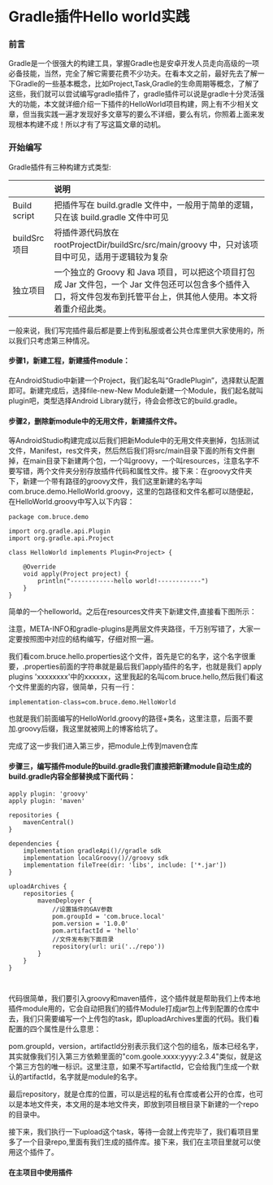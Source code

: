 # Gradle插件Hello world实践



### 前言

Gradle是一个很强大的构建工具，掌握Gradle也是安卓开发人员走向高级的一项必备技能，当然，完全了解它需要花费不少功夫。在看本文之前，最好先去了解一下Gradle的一些基本概念，比如Project,Task,Gradle的生命周期等概念，了解了这些，我们就可以尝试编写gradle插件了，gradle插件可以说是gradle十分灵活强大的功能，本文就详细介绍一下插件的HelloWorld项目构建，网上有不少相关文章，但当我实践一遍才发现好多文章写的要么不详细，要么有坑，你照着上面来发现根本构建不成！所以才有了写这篇文章的动机。



### 开始编写

Gradle插件有三种构建方式类型:

|  | 说明 |
| :--- | :--- |
| Build script | 把插件写在 build.gradle 文件中，一般用于简单的逻辑，只在该 build.gradle 文件中可见 |
| buildSrc 项目 | 将插件源代码放在 rootProjectDir/buildSrc/src/main/groovy 中，只对该项目中可见，适用于逻辑较为复杂 |
| 独立项目 | 一个独立的 Groovy 和 Java 项目，可以把这个项目打包成 Jar 文件包，一个 Jar 文件包还可以包含多个插件入口，将文件包发布到托管平台上，供其他人使用。本文将着重介绍此类。 |



一般来说，我们写完插件最后都是要上传到私服或者公共仓库里供大家使用的，所以我们只考虑第三种情况。



#### 步骤1，新建工程，新建插件module：

在AndroidStudio中新建一个Project，我们起名叫“GradlePlugin”，选择默认配置即可。新建完成后，选择file-new-New Module新建一个Module，我们起名就叫plugin吧，类型选择Android Library就行，待会会修改它的build.gradle。

#### 步骤2，删除新module中的无用文件，新建插件文件。

等AndroidStudio构建完成以后我们把新Module中的无用文件夹删掉，包括测试文件，Manifest，res文件夹，然后然后我们将src/main目录下面的所有文件删掉，在main目录下新建两个包，一个叫groovy，一个叫resources，注意名字不要写错，两个文件夹分别存放插件代码和属性文件。接下来：在groovy文件夹下，新建一个带有路径的groovy文件，我们这里新建的名字叫com.bruce.demo.HelloWorld.groovy，这里的包路径和文件名都可以随便起，在HelloWorld.groovy中写入以下内容：

```
package com.bruce.demo

import org.gradle.api.Plugin
import org.gradle.api.Project

class HelloWorld implements Plugin<Project> {

    @Override
    void apply(Project project) {
        println("------------hello world!------------")
    }
}
```

简单的一个helloworld。之后在resources文件夹下新建文件,直接看下图所示：



注意，META-INFO和gradle-plugins是两层文件夹路径，千万别写错了，大家一定要按照图中对应的结构编写，仔细对照一遍。

我们看com.bruce.hello.properties这个文件，首先是它的名字，这个名字很重要，.properties前面的字符串就是最后我们apply插件的名字，也就是我们 apply plugins 'xxxxxxxx'中的xxxxxx，这里我起的名叫com.bruce.hello,然后我们看这个文件里面的内容，很简单，只有一行：

```
implementation-class=com.bruce.demo.HelloWorld
```

也就是我们前面编写的HelloWorld.groovy的路径+类名，这里注意，后面不要加.groovy后缀，我这里就被网上的博客给坑了。

完成了这一步我们进入第三步，把module上传到maven仓库

#### 步骤三，编写插件module的build.gradle我们直接把新建module自动生成的build.gradle内容全部替换成下面代码：

```
apply plugin: 'groovy'
apply plugin: 'maven'

repositories {
    mavenCentral()
}

dependencies {
    implementation gradleApi()//gradle sdk
    implementation localGroovy()//groovy sdk
    implementation fileTree(dir: 'libs', include: ['*.jar'])
}

uploadArchives {
    repositories {
        mavenDeployer {
            //设置插件的GAV参数
            pom.groupId = 'com.bruce.local'
            pom.version = '1.0.0'
            pom.artifactId = 'hello'
            //文件发布到下面目录
            repository(url: uri('../repo'))
        }
    }
}



```

代码很简单，我们要引入groovy和maven插件，这个插件就是帮助我们上传本地插件module用的，它会自动把我们的插件Module打成jar包上传到配置的仓库中去，我们只需要编写一个上传包的task，即uploadArchives里面的代码。我们看配置的四个属性是什么意思：

pom.groupId，version，artifactId分别表示我们这个包的组名，版本已经名字，其实就像我们引入第三方依赖里面的"com.goole.xxxx:yyyy:2.3.4"类似，就是这个第三方包的唯一标识。这里注意，如果不写artifactId，它会给我门生成一个默认的artifactId，名字就是module的名字。

最后repository，就是仓库的位置，可以是远程的私有仓库或者公开的仓库，也可以是本地文件夹，本文用的是本地文件夹，即放到项目根目录下新建的一个repo的目录中。

接下来，我们执行一下upload这个task，等待一会就上传完毕了，我们看项目里多了一个目录repo,里面有我们生成的插件库。接下来，我们在主项目里就可以使用这个插件了。

#### 在主项目中使用插件



































